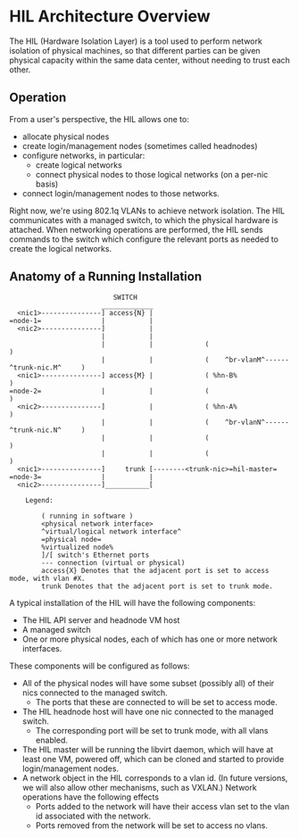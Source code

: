 # HIL Architecture Overview

The HIL (Hardware Isolation Layer) is a tool used to perform network
isolation of physical machines, so that different parties can be
given physical capacity within the same data center, without needing
to trust each other.

## Operation

From a user's perspective, the HIL allows one to:

* allocate physical nodes
* create login/management nodes (sometimes called headnodes)
* configure networks, in particular:
  * create logical networks
  * connect physical nodes to those logical networks (on a per-nic basis)
* connect login/management nodes to those networks.

Right now, we're using 802.1q VLANs to achieve network isolation. The
HIL communicates with a managed switch, to which the physical
hardware is attached. When networking operations are performed, the
HIL sends commands to the switch which configure the relevant ports
as needed to create the logical networks.

## Anatomy of a Running Installation


                              SWITCH
                           _____________
      <nic1>---------------] access{N} |
    =node-1=               |           |
      <nic2>---------------]           |
                           |           |
                           |           |             (                                      )
                           |           |             (    ^br-vlanM^------^trunk-nic.M^     )
      <nic1>---------------] access{M} |             ( %hn-B%                               )
    =node-2=               |           |             (                                      )
      <nic2>---------------]           |             ( %hn-A%                               )
                           |           |             (    ^br-vlanN^------^trunk-nic.N^     )
                           |           |             (                                      )
                           |           |             (                                      )
      <nic1>---------------]     trunk [--------<trunk-nic>=hil-master=
    =node-3=               |           |
      <nic2>---------------]___________[

        Legend:

            ( running in software )
            <physical network interface>
            ^virtual/logical network interface^
            =physical node=
            %virtualized node%
            ]/[ switch's Ethernet ports
            --- connection (virtual or physical)
            access{X} Denotes that the adjacent port is set to access mode, with vlan #X.
            trunk Denotes that the adjacent port is set to trunk mode.


A typical installation of the HIL will have the following components:

* The HIL API server and headnode VM host
* A managed switch
* One or more physical nodes, each of which has one or more network
  interfaces.

These components will be configured as follows:

* All of the physical nodes will have some subset (possibly all) of
  their nics connected to the managed switch.
  * The ports that these are connected to will be set to access mode.
* The HIL headnode host will have one nic connected to the managed switch.
  * The corresponding port will be set to trunk mode, with all vlans
    enabled.
* The HIL master will be running the libvirt daemon, which will have at least
  one VM, powered off, which can be cloned and started to provide
  login/management nodes.
* A network object in the HIL corresponds to a vlan id.  (In future versions,
  we will also allow other mechanisms, such as VXLAN.)  Network operations
  have the following effects
  * Ports added to the network will have their access vlan set to the vlan id
    associated with the network.
  * Ports removed from the network will be set to access no vlans.
